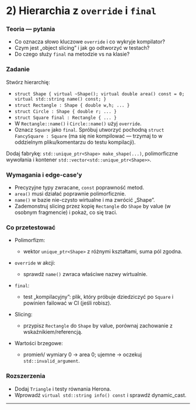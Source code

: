 # 2) Hierarchia z `override` i `final`

### Teoria — pytania

* Co oznacza słowo kluczowe `override` i co wykryje kompilator?
* Czym jest „object slicing” i jak go odtworzyć w testach?
* Do czego służy `final` na metodzie vs na klasie?

### Zadanie

Stwórz hierarchię:

* `struct Shape { virtual ~Shape(); virtual double area() const = 0; virtual std::string name() const; }`
* `struct Rectangle : Shape { double w,h; ... }`
* `struct Circle : Shape { double r; ... }`
* `struct Square final : Rectangle { ... }`
* W `Rectangle::name()` i `Circle::name()` użyj `override`.
* Oznacz `Square` jako `final`. Spróbuj utworzyć pochodną `struct FancySquare : Square` (ma się nie kompilować — trzymaj to w oddzielnym pliku/komentarzu do testu kompilacji).

Dodaj fabrykę: `std::unique_ptr<Shape> make_shape(...)`, polimorficzne wywołania i kontener `std::vector<std::unique_ptr<Shape>>`.

### Wymagania i edge-case’y

* Precyzyjne typy zwracane, `const` poprawność metod.
* `area()` musi działać poprawnie polimorficznie.
* `name()` w bazie nie-czysto wirtualne i ma zwrócić „Shape”.
* Zademonstruj slicing przez kopię `Rectangle` do `Shape` by value (w osobnym fragmencie) i pokaż, co się traci.

### Co przetestować

* Polimorfizm:

  * wektor `unique_ptr<Shape>` z różnymi kształtami, suma pól zgodna.
* `override` w akcji:

  * sprawdź `name()` zwraca właściwe nazwy wirtualnie.
* `final`:

  * test „kompilacyjny”: plik, który próbuje dziedziczyć po `Square` i powinien failować w CI (jeśli robisz).
* Slicing:

  * przypisz `Rectangle` do `Shape` by value, porównaj zachowanie z wskaźnikiem/referencją.
* Wartości brzegowe:

  * promień/ wymiary 0 → area 0; ujemne → oczekuj `std::invalid_argument`.

### Rozszerzenia

* Dodaj `Triangle` i testy równania Herona.
* Wprowadź `virtual std::string info() const` i sprawdź dynamic\_cast.

---